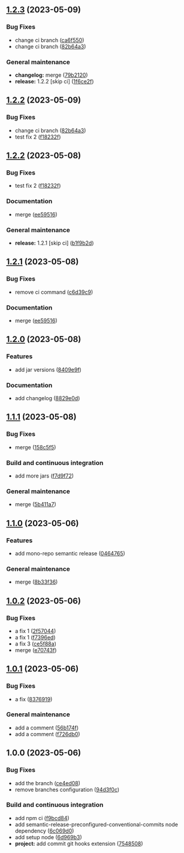 ## [1.2.3](https://github.com/DenGuzawr22/Test/compare/1.2.2...1.2.3) (2023-05-09)


### Bug Fixes

* change ci branch ([ca6f550](https://github.com/DenGuzawr22/Test/commit/ca6f550d66ef23b4e15129d6b2010d4a85f57859))
* change ci branch ([82b64a3](https://github.com/DenGuzawr22/Test/commit/82b64a385212efeba39c7898a0969bcb0efcf71d))


### General maintenance

* **changelog:** merge ([79b2120](https://github.com/DenGuzawr22/Test/commit/79b21209bfc46403310054f4596b6c6e99ffd5ea))
* **release:** 1.2.2 [skip ci] ([1f6ce2f](https://github.com/DenGuzawr22/Test/commit/1f6ce2f204170e9842bd60e38374f286210400fc))

## [1.2.2](https://github.com/DenGuzawr22/Test/compare/1.2.1...1.2.2) (2023-05-09)


### Bug Fixes

* change ci branch ([82b64a3](https://github.com/DenGuzawr22/Test/commit/82b64a385212efeba39c7898a0969bcb0efcf71d))
* test fix 2 ([f18232f](https://github.com/DenGuzawr22/Test/commit/f18232f825cd3f4fa1434a9d6f23d323aa547774))

## [1.2.2](https://github.com/DenGuzawr22/Test/compare/1.2.1...1.2.2) (2023-05-08)


### Bug Fixes

* test fix 2 ([f18232f](https://github.com/DenGuzawr22/Test/commit/f18232f825cd3f4fa1434a9d6f23d323aa547774))


### Documentation

* merge ([ee59516](https://github.com/DenGuzawr22/Test/commit/ee59516ae86394209b5ee7f6137e320d12e12b1c))


### General maintenance

* **release:** 1.2.1 [skip ci] ([b1f9b2d](https://github.com/DenGuzawr22/Test/commit/b1f9b2dc4b4a1215aa3dd2e99a67abc6a96b9612))

## [1.2.1](https://github.com/DenGuzawr22/Test/compare/1.2.0...1.2.1) (2023-05-08)


### Bug Fixes

* remove ci command ([c6d39c9](https://github.com/DenGuzawr22/Test/commit/c6d39c9e1bbb3bc03ec3a024cf4108d3ef9f1b48))


### Documentation

* merge ([ee59516](https://github.com/DenGuzawr22/Test/commit/ee59516ae86394209b5ee7f6137e320d12e12b1c))

## [1.2.0](https://github.com/DenGuzawr22/Test/compare/1.1.1...1.2.0) (2023-05-08)


### Features

* add jar versions ([8409e9f](https://github.com/DenGuzawr22/Test/commit/8409e9f7046cdace65c2cb87182519801564a8b3))


### Documentation

* add changelog ([8829e0d](https://github.com/DenGuzawr22/Test/commit/8829e0dd7d1286a570d75df596d47d54114b8647))

## [1.1.1](https://github.com/DenGuzawr22/Test/compare/1.1.0...1.1.1) (2023-05-08)


### Bug Fixes

* merge ([158c5f5](https://github.com/DenGuzawr22/Test/commit/158c5f540865fd85e191ae586ff840a76540d55c))


### Build and continuous integration

* add more jars ([f7d9f72](https://github.com/DenGuzawr22/Test/commit/f7d9f72142bb0f008afabe47b3df57d1d9486207))


### General maintenance

* merge ([5b411a7](https://github.com/DenGuzawr22/Test/commit/5b411a7169a8e71c7e2a3cd7e5a52aa4a1c1365d))

## [1.1.0](https://github.com/DenGuzawr22/Test/compare/1.0.2...1.1.0) (2023-05-06)


### Features

* add mono-repo semantic release ([0464765](https://github.com/DenGuzawr22/Test/commit/0464765fe85eb2aebe21a1fb4584d83ce15fcbfd))


### General maintenance

* merge ([8b33f36](https://github.com/DenGuzawr22/Test/commit/8b33f36f04ebc585b966c3791b2f35092145b881))

## [1.0.2](https://github.com/DenGuzawr22/Test/compare/1.0.1...1.0.2) (2023-05-06)


### Bug Fixes

* a fix 1 ([2f57044](https://github.com/DenGuzawr22/Test/commit/2f5704421fc770d1c1c5d2797550144d1b60a42a))
* a fix 1 ([f7396ed](https://github.com/DenGuzawr22/Test/commit/f7396ed25ca3d4d4721bb54abb672c4f8ab4d9c7))
* a fix 3 ([ce5f88a](https://github.com/DenGuzawr22/Test/commit/ce5f88abc23bfdc8f5c4c6a7013c4f998f9ed485))
* merge ([e70743f](https://github.com/DenGuzawr22/Test/commit/e70743fecb88906a460c494ebc8230380b588522))

## [1.0.1](https://github.com/DenGuzawr22/Test/compare/1.0.0...1.0.1) (2023-05-06)


### Bug Fixes

* a fix ([8376919](https://github.com/DenGuzawr22/Test/commit/837691942cb4d00856b6dfede23f4dc38a44cbd5))


### General maintenance

* add a comment ([56b174f](https://github.com/DenGuzawr22/Test/commit/56b174f57b7a8a5977dc2435fbcb58a27f400561))
* add a comment ([f726db0](https://github.com/DenGuzawr22/Test/commit/f726db034746aeacb602a8bed0331b79deaf3a82))

## 1.0.0 (2023-05-06)


### Bug Fixes

* add the branch ([ce4ed08](https://github.com/DenGuzawr22/Test/commit/ce4ed08f22aee873ea447b5d38e0b1e798a9f823))
* remove branches configuration ([94d3f0c](https://github.com/DenGuzawr22/Test/commit/94d3f0c25bfed8546db3dc3ebd679153dcf75674))


### Build and continuous integration

* add npm ci ([f9bcd84](https://github.com/DenGuzawr22/Test/commit/f9bcd840686372ebf7abd1c495a766952dab513d))
* add semantic-release-preconfigured-conventional-commits node dependency ([6c069d0](https://github.com/DenGuzawr22/Test/commit/6c069d0a4e3168ccb15553847e58cee65a66a095))
* add setup node ([6d969b3](https://github.com/DenGuzawr22/Test/commit/6d969b3594640a794fa7683a17cf1c808db0f20d))
* **project:** add commit git hooks extension ([7548508](https://github.com/DenGuzawr22/Test/commit/7548508207ad8a3f8be8463f57e767f5c8dd8400))
